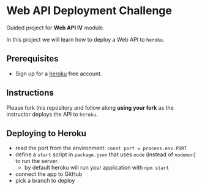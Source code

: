 # Web API Deployment Challenge

Guided project for **Web API IV** module.

In this project we will learn how to deploy a Web API to `heroku`.

## Prerequisites

- Sign up for a [heroku](https://www.heroku.com/) free account.

## Instructions

Please fork this repository and follow along **using your fork** as the instructor deploys the API to `heroku`.

## Deploying to Heroku

- read the port from the environment: `const port = process.env.PORT`
- define a `start` script in `package.json` that uses `node` (instead of `nodemon`) to run the server.
    - by default heroku will run your application with `npm start`
- connect the app to GitHub
- pick a branch to deploy